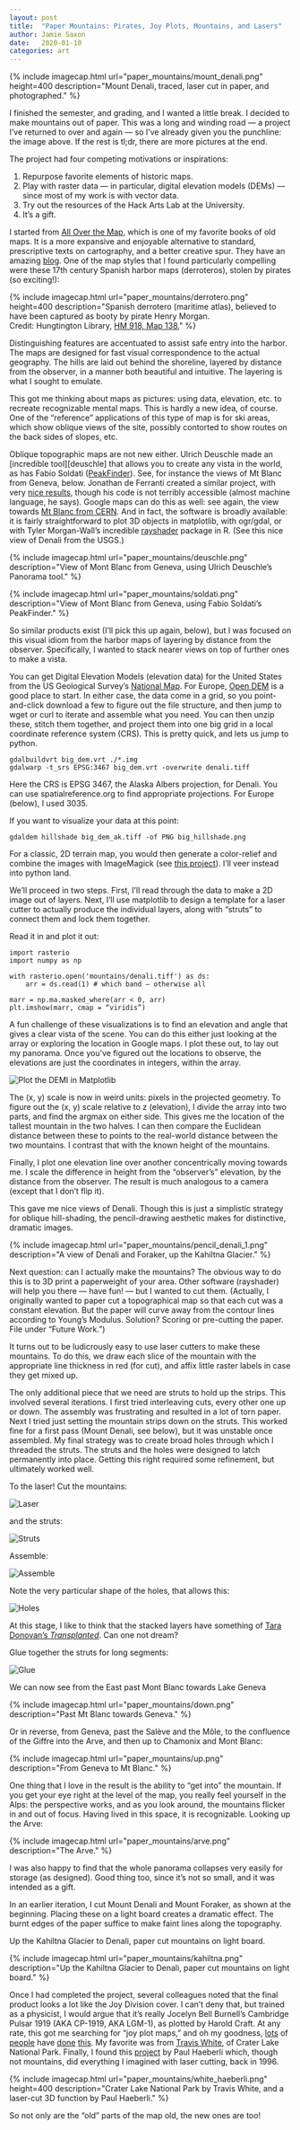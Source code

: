 ```yaml
---
layout: post
title:  "Paper Mountains: Pirates, Joy Plots, Mountains, and Lasers"
author: Jamie Saxon
date:   2020-01-10
categories: art
---
```


{% include imagecap.html url="paper_mountains/mount_denali.png" height=400 description="Mount Denali, traced, laser cut in paper, and photographed." %}

I finished the semester, and grading, and I wanted a little break.
I decided to make mountains out of paper.
This was a long and winding road — a project I’ve returned to over and again —
  so I’ve already given you the punchline: the image above.
If the rest is tl;dr, there are more pictures at the end.

The project had four competing motivations or inspirations:

1. Repurpose favorite elements of historic maps.
2. Play with raster data — in particular, digital elevation models (DEMs) — since most of my work is with vector data.
3. Try out the resources of the Hack Arts Lab at the University.
4. It’s a gift.

I started from [All Over the Map][all-over-the-map],
  which is one of my favorite books of old maps.
It is a more expansive and enjoyable alternative to
  standard, prescriptive texts on cartography, and a better creative spur.
They have an amazing [blog][aotm-blog].
One of the map styles that I found particularly compelling were these 17th century Spanish 
  harbor maps (derroteros), stolen by pirates (so exciting!):

{% include imagecap.html url="paper_mountains/derrotero.png" height=400 description="Spanish derrotero (maritime atlas), believed to have been captured as booty by pirate Henry Morgan.<br>Credit: Hungtington Library, <a href='https://catalog.huntington.org/record=b1799715'>HM 918, Map 138.</a>" %}

Distinguishing features are accentuated to assist safe entry into the harbor. 
The maps are designed for fast visual correspondence to the actual geography. 
The hills are laid out behind the shoreline, layered by distance from the observer,
  in a manner both beautiful and intuitive. 
The layering is what I sought to emulate.

This got me thinking about maps as pictures:
  using data, elevation, etc. to recreate recognizable mental maps.
This is hardly a new idea, of course. 
One of the “reference” applications of this type of map is for ski areas,
  which show oblique views of the site, possibly contorted to show routes on the back sides of slopes, etc.

Oblique topographic maps are not new either.
Ulrich Deuschle made an [incredible tool][deuschle]
  that allows you to create any vista in the world,
  as has Fabio Soldati ([PeakFinder][soldati]).
See, for instance the views of Mt Blanc from Geneva, below.
Jonathan de Ferranti created a similar project, with very [nice results][ferranti],
  though his code is not terribly accessible (almost machine language, he says).
Google maps can do this as well: see again, the view towards [Mt Blanc from CERN][google].
And in fact, the software is broadly available:
  it is fairly straightforward to plot 3D objects in matplotlib, with ogr/gdal, 
  or with Tyler Morgan-Wall’s incredible [rayshader][rayshader] package in R.
(See this nice view of Denali from the USGS.)

{% include imagecap.html url="paper_mountains/deuschle.png" description="View of Mont Blanc from Geneva, using Ulrich Deuschle’s Panorama tool." %}

{% include imagecap.html url="paper_mountains/soldati.png"  description="View of Mont Blanc from Geneva, using Fabio Soldati’s PeakFinder." %}

So similar products exist (I’ll pick this up again, below),
  but I was focused on this visual idiom from the harbor maps
  of layering by distance from the observer.
Specifically, I wanted to stack nearer views on top of further ones to make a vista.

You can get Digital Elevation Models (elevation data) for the United States
  from the US Geological Survey’s [National Map][national-map].
For Europe, [Open DEM][open-dem] is a good place to start.
In either case, the data come in a grid,
  so you point-and-click download a few to figure out the file structure,
  and then jump to wget or curl to iterate and assemble what you need.
You can then unzip these,
  stitch them together, and project them into one big grid in a local coordinate reference system (CRS).
This is pretty quick, and lets us jump to python.

```
gdalbuildvrt big_dem.vrt ./*.img
gdalwarp -t_srs EPSG:3467 big_dem.vrt -overwrite denali.tiff
```

Here the CRS is EPSG 3467, the Alaska Albers projection, for Denali. You can use spatialreference.org to find appropriate projections. For Europe (below), I used 3035.

If you want to visualize your data at this point:

```
gdaldem hillshade big_dem_ak.tiff -of PNG big_hillshade.png
```

For a classic, 2D terrain map, you would then generate a color-relief 
  and combine the images with ImageMagick (see [this project][gdal-dem]). I’ll veer instead into python land.

We’ll proceed in two steps.
First, I’ll read through the data to make a 2D image out of layers.
Next, I’ll use matplotlib to design a template for a laser cutter
  to actually produce the individual layers, along with “struts” to connect them and lock them together.

Read it in and plot it out:

```
import rasterio
import numpy as np

with rasterio.open('mountains/denali.tiff') as ds:
    arr = ds.read(1) # which band — otherwise all

marr = np.ma.masked_where(arr < 0, arr)
plt.imshow(marr, cmap = “viridis”)
```

A fun challenge of these visualizations is to find an elevation and angle
  that gives a clear vista of the scene.
You can do this either just looking at the array or exploring the location in Google maps.
I plot these out, to lay out my panorama.
Once you’ve figured out the locations to observe,
  the elevations are just the coordinates in integers, within the array.

![Plot the DEMI in Matplotlib](/assets/img/paper_mountains/viridis.png)

The (x, y) scale is now in weird units: pixels in the projected geometry.
To figure out the (x, y) scale relative to z (elevation),
  I divide the array into two parts, and find the argmax on either side.
This gives me the location of the tallest mountain in the two halves.
I can then compare the Euclidean distance between these to points
  to the real-world distance between the two mountains.
I contrast that with the known height of the mountains.

Finally, I plot one elevation line over another concentrically moving towards me.
I scale the difference in height from the “observer’s” elevation,
  by the distance from the observer.
The result is much analogous to a camera (except that I don’t flip it).

This gave me nice views of Denali.
Though this is just a simplistic strategy for oblique hill-shading,
  the pencil-drawing aesthetic makes for distinctive, dramatic images.

{% include imagecap.html url="paper_mountains/pencil_denali_1.png"  description="A view of Denali and Foraker, up the Kahiltna Glacier." %}

Next question: can I actually make the mountains?
The obvious way to do this is to 3D print a paperweight of your area.
Other software (rayshader) will help you there — have fun! — but I wanted to cut them.
(Actually, I originally wanted to paper cut a topographical map 
  so that each cut was a constant elevation.
But the paper will curve away from the contour lines according to Young’s Modulus.
Solution? Scoring or pre-cutting the paper.
File under “Future Work.”)

It turns out to be ludicrously easy to use laser cutters to make these mountains.
To do this, we draw each slice of the mountain with the appropriate line thickness in red (for cut),
  and affix little raster labels in case they get mixed up.

The only additional piece that we need are struts to hold up the strips.
This involved several iterations.
I first tried interleaving cuts, every other one up or down.
The assembly was frustrating and resulted in a lot of torn paper. 
Next I tried just setting the mountain strips down on the struts.
This worked fine for a first pass (Mount Denali, see below), but it was unstable once assembled.
My final strategy was to create broad holes through which I threaded the struts.
The struts and the holes were designed to latch permanently into place.
Getting this right required some refinement, but ultimately worked well.

To the laser! Cut the mountains:

![Laser](/assets/img/paper_mountains/laser.png)

and the struts:

![Struts](/assets/img/paper_mountains/struts.png)

Assemble:

![Assemble](/assets/img/paper_mountains/assemble.png)

Note the very particular shape of the holes, that allows this:

![Holes](/assets/img/paper_mountains/holes.png)

At this stage, I like to think that the stacked layers have something of [Tara Donovan’s _Transplanted_][donovan].
Can one not dream?

Glue together the struts for long segments:

![Glue](/assets/img/paper_mountains/glue.png)

We can now see from the East past Mont Blanc towards Lake Geneva

{% include imagecap.html url="paper_mountains/down.png"  description="Past Mt Blanc towards Geneva." %}

Or in reverse, from Geneva, past the Salève and the Môle,
  to the confluence of the Giffre into the Arve, and then up to Chamonix and Mont Blanc:

{% include imagecap.html url="paper_mountains/up.png"  description="From Geneva to Mt Blanc." %}

One thing that I love in the result is the ability to “get into” the mountain. 
If you get your eye right at the level of the map, you really feel yourself in the Alps:
  the perspective works, and as you look around, the mountains flicker in and out of focus. 
Having lived in this space, it is recognizable. 
Looking up the Arve:

{% include imagecap.html url="paper_mountains/arve.png"  description="The Arve." %}

I was also happy to find that the whole panorama collapses very easily for storage (as designed).
Good thing too, since it’s not so small, and it was intended as a gift.

In an earlier iteration, I cut Mount Denali and Mount Foraker, as shown at the beginning. 
Placing these on a light board creates a dramatic effect. 
The burnt edges of the paper suffice to make faint lines along the topography.

Up the Kahiltna Glacier to Denali, paper cut mountains on light board.

{% include imagecap.html url="paper_mountains/kahiltna.png"  description="Up the Kahiltna Glacier to Denali, paper cut mountains on light board." %}

Once I had completed the project,
  several colleagues noted that the final product looks a lot like the Joy Division cover. 
I can’t deny that, but trained as a physicist,
    I would argue that it’s really Jocelyn Bell Burnell’s Cambridge Pulsar 1919 (AKA CP-1919, AKA LGM-1),
    as plotted by Harold Craft. 
At any rate, this got me searching for “joy plot maps,” and oh my goodness, 
  [lots][joy1] of [people][joy2] have [done][joy3] [this][joy4]. 
My favorite was from [Travis White][white], of Crater Lake National Park. 
Finally, I found this [project][haeberli] by Paul Haeberli which,
  though not mountains, did everything I imagined with laser cutting, back in 1996.

{% include imagecap.html url="paper_mountains/white_haeberli.png" height=400 description="Crater Lake National Park by Travis White, and a laser-cut 3D function by Paul Haeberli." %}

So not only are the “old” parts of the map old, the new ones are too!

<script src="https://cdnjs.cloudflare.com/ajax/libs/lightbox2/2.11.3/js/lightbox-plus-jquery.js" integrity="sha512-0rYcJjaqTGk43zviBim8AEjb8cjUKxwxCqo28py38JFKKBd35yPfNWmwoBLTYORC9j/COqldDc9/d1B7dhRYmg==" crossorigin="anonymous"></script>

[all-over-the-map]:  https://www.amazon.com/All-Over-Map-Cartographic-Odyssey/dp/1426219725/
[aotm-blog]:         https://mapdragons.com/
[huntington]:        https://catalog.huntington.org/record=b1799715
[deschle]:           http://www.udeuschle.selfhost.pro/panoramas/makepanoramas_en.htm
[soldati]:           https://www.peakfinder.org/
[ferranti]:          http://viewfinderpanoramas.org/panoramas.html
[google]:            https://www.google.com/maps/@46.2365458,6.0526617,32a,35y,116.16h,78.79t/data=!3m1!1e3
[rayshader]:         https://www.rayshader.com/
[denali-usgs]:       https://www.usgs.gov/media/images/a-3dep-image-alaskas-denali-mountain
[national-map]:      https://viewer.nationalmap.gov/advanced-viewer/
[open-dem]:          https://www.opendem.info/opendemeu_download_highres.html
[alaska-albers]:     https://spatialreference.org/ref/epsg/3467/
[gdal-dem]:          https://github.com/JamesSaxon/gdaldem-econ
[donovan]:           https://smartmuseum.uchicago.edu/exhibitions/tara-donovan-fieldwork/
[craft]:             https://blogs.scientificamerican.com/sa-visual/pop-culture-pulsar-origin-story-of-joy-division-s-unknown-pleasures-album-cover-video/
[joy1]:        https://www.esri.com/arcgis-blog/products/arcgis-pro/mapping/joy-plots-in-arcgis-pro/
[joy2]:        https://twitter.com/geographyjim/status/793435509389393921
[joy3]:        https://spatial.ly/2017/07/joy-division-population-surfaces-and-pioneering-electronic-cartography/
[joy4]:        https://www.vice.com/en_us/article/d748kz/digital-maps-inspired-by-joy-divisions-unknown-pleasures-album-art
[white]:       https://cartographicperspectives.org/index.php/journal/article/view/1536/1726
[haeberli]:    http://www.graficaobscura.com/lasercut/project2/index.html










